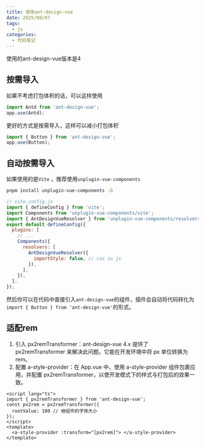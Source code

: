```yaml
---
title: 使用ant-design-vue
date: 2025/08/07
tags:
  - js
categories:
  - 代码笔记
---
```


使用的ant-design-vue版本是4

## 按需导入

如果不考虑打包体积的话，可以这样使用

```js
import Antd from 'ant-design-vue';
app.use(Antd);
```

更好的方式是按需导入，这样可以减小打包体积

```js
import { Button } from 'ant-design-vue';
app.use(Button);
```

## 自动按需导入
如果使用的是`Vite` ，推荐使用`unplugin-vue-components`  
```bash
pnpm install unplugin-vue-components -D
```
```js
// vite.config.js
import { defineConfig } from 'vite';
import Components from 'unplugin-vue-components/vite';
import { AntDesignVueResolver } from 'unplugin-vue-components/resolvers';
export default defineConfig({
  plugins: [
    // ...
    Components({
      resolvers: [
        AntDesignVueResolver({
          importStyle: false, // css in js
        }),
      ],
    }),
  ],
});
```
然后你可以在代码中直接引入`ant-design-vue`的组件，插件会自动将代码转化为`import { Button } from 'ant-design-vue'`的形式。
## 适配rem

1. 引入 px2remTransformer：ant-design-vue 4.x 提供了 px2remTransformer 来解决此问题。它能在开发环境中将 px 单位转换为 rem。
2. 配置 a-style-provider：在 App.vue 中，使用 a-style-provider 组件包裹应用，并配置 px2remTransformer，以使开发模式下的样式与打包后的效果一致。

```vue
<script lang="ts">
import { px2remTransformer } from 'ant-design-vue';
const px2rem = px2remTransformer({
  rootValue: 100 // 根组件的字体大小
});
</script>
<template>
  <a-style-provider :transform="[px2rem]"> </a-style-provider>
</template>
```
